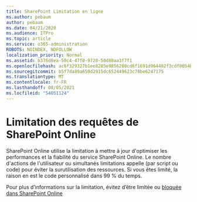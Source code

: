 ```yaml
---
title: SharePoint Limitation en ligne
ms.author: pebaum
author: pebaum
ms.date: 04/21/2020
ms.audience: ITPro
ms.topic: article
ms.service: o365-administration
ROBOTS: NOINDEX, NOFOLLOW
localization_priority: Normal
ms.assetid: b376d8ea-50c4-47f0-9720-50d80aa3f7f1
ms.openlocfilehash: ac6f329327b1ee8285e9856280cd6f1691d964402f3cdf0054ba33caeb9ff7ed
ms.sourcegitcommit: b5f7da89a650d2915dc652449623c78be6247175
ms.translationtype: MT
ms.contentlocale: fr-FR
ms.lasthandoff: 08/05/2021
ms.locfileid: "54051124"
---
```

# <a name="sharepoint-online-throttling"></a>Limitation des requêtes de SharePoint Online

SharePoint Online utilise la limitation à mettre à jour d'optimiser les performances et la fiabilité du service SharePoint Online. Le nombre d'actions de l'utilisateur ou simultanés limitations appelle (par script ou code) pour éviter la surutilisation des ressources. Si vous êtes limité, la raison en est le code personnalisé dans 99 % du temps.
  
Pour plus d’informations sur la limitation, évitez d’être limitée ou [bloquée dans SharePoint Online](https://go.microsoft.com/fwlink/?linkid=2022019)
  

